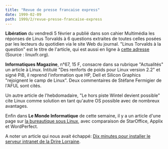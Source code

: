 ```yaml
---
title: "Revue de presse francaise express"
date: 1999-02-09
path: 1999/2/revue-presse-francaise-express
---
```


<P><B>Libération</B> du vendredi 5 février a publié dans son cahier Multimédia
les réponses de Linus Torvalds à 6 questions extraites de toutes celles
posées par les lecteurs du quotidien via le site Web du journal. "Linus
Torvalds à la question" est le titre de l'article, qui est aussi en
ligne à
<A HREF="http://www.liberation.com/multi/actu/semaine990201/art990105.html">cette adresse</A> (Source : linuxfr.org).</P>

<P><B>Informatiques Magazine</B>, n°67, 15 F, consacre dans sa rubrique
"Actualités" un article à Linux. Intitulé "Des renforts de poids pour
Linux version 2.2" et signé PiB, il reprend l'information que HP, Dell
et Silicon Graphics "rejoignent le camp de Linux". Deux commentaires de
Stéfane Fermigier de l'AFUL sont cités.</P>

<P>Un autre article de l'hebdomadaire, "Le hors piste Wintel devient
possible" cite Linux comme solution en tant qu'autre OS possible avec de
nombreux avantages.</P>

<P>Enfin dans <B>Le Monde Informatique</B>
de cette semaine, il y a un article d'une page sur <A HREF="http://195.10.58.13/c12565ef002d29ae/996ef68a9fd10db3c125669e00311b6a/5646e137d3c5ecd0c125670f004853c8?OpenDocument">la
bureautique sous Linux</A>, avec comparaison de StarOffice, Applix
et WordPerfect.</P>

<P>A noter un article qui nous avait échappé: <A HREF="http://195.10.58.13/c12565ef002d29ae/996ef68a9fd10db3c125669e00311b6a/b80e2658dd15e810c125670c00620faa?OpenDocument">
Dix minutes pour installer le serveur intranet de la Drire
Lorraine</A>.</P>


